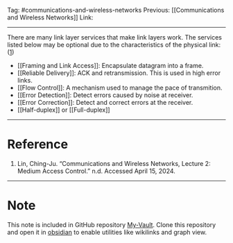 Tag: #communications-and-wireless-networks 
Previous: [[Communications and Wireless Networks]]
Link: 

---

There are many link layer services that make link layers work. The services listed below may be optional due to the characteristics of the physical link: (<u>1</u>)

- [[Framing and Link Access]]: Encapsulate datagram into a frame.
- [[Reliable Delivery]]: ACK and retransmission. This is used in high error links.
- [[Flow Control]]: A mechanism used to manage the pace of transmition.
- [[Error Detection]]: Detect errors caused by noise at receiver.
- [[Error Correction]]: Detect and correct errors at the receiver.
- [[Half-duplex]] or [[Full-duplex]]

---

# Reference

1. Lin, Ching-Ju. “Communications and Wireless Networks, Lecture 2: Medium Access Control.” n.d. Accessed April 15, 2024.

---

# Note

This note is included in GitHub repository [My-Vault](https://github.com/LittleD3092/My-Vault.git). Clone this repository and open it in [obsidian](https://obsidian.md/) to enable utilities like wikilinks and graph view.